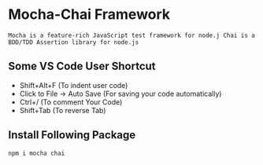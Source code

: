 # Mocha-Chai Framework

``
Mocha is a feature-rich JavaScript test framework for node.j
Chai is a BDD/TDD Assertion library for node.js
``

Some VS Code User Shortcut
--------------------------
- Shift+Alt+F (To indent user code)
- Click to File -> Auto Save (For saving your code automatically)
- Ctrl+/ (To comment Your Code)
- Shift+Tab (To reverse Tab)

Install Following Package
-------------------------

``
 npm i mocha chai 
``
